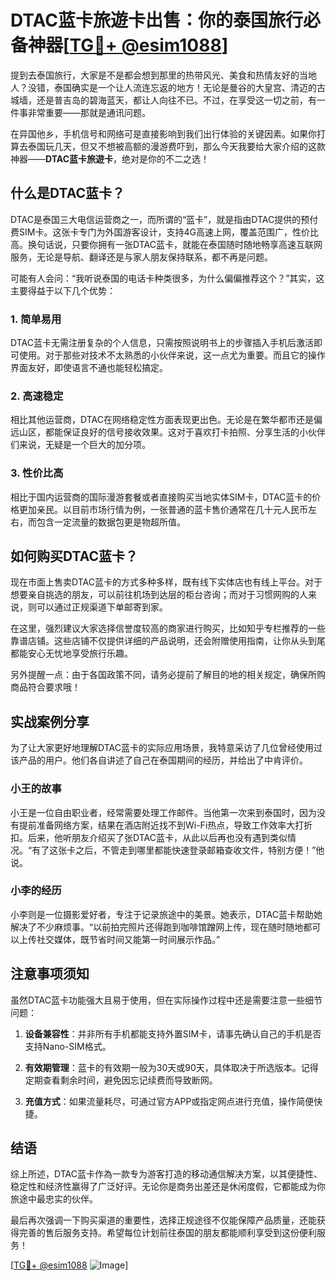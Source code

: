 # DTAC蓝卡旅遊卡出售：你的泰国旅行必备神器[[TG💪+ @esim1088](https://t.me/s/esim1088)]

提到去泰国旅行，大家是不是都会想到那里的热带风光、美食和热情友好的当地人？没错，泰国确实是一个让人流连忘返的地方！无论是曼谷的大皇宫、清迈的古城墙，还是普吉岛的碧海蓝天，都让人向往不已。不过，在享受这一切之前，有一件事非常重要——那就是通讯问题。

在异国他乡，手机信号和网络可是直接影响到我们出行体验的关键因素。如果你打算去泰国玩几天，但又不想被高额的漫游费吓到，那么今天我要给大家介绍的这款神器——**DTAC蓝卡旅遊卡**，绝对是你的不二之选！

## 什么是DTAC蓝卡？

DTAC是泰国三大电信运营商之一，而所谓的“蓝卡”，就是指由DTAC提供的预付费SIM卡。这张卡专门为外国游客设计，支持4G高速上网，覆盖范围广，性价比高。换句话说，只要你拥有一张DTAC蓝卡，就能在泰国随时随地畅享高速互联网服务，无论是导航、翻译还是与家人朋友保持联系，都不再是问题。

可能有人会问：“我听说泰国的电话卡种类很多，为什么偏偏推荐这个？”其实，这主要得益于以下几个优势：

### 1. 简单易用

DTAC蓝卡无需注册复杂的个人信息，只需按照说明书上的步骤插入手机后激活即可使用。对于那些对技术不太熟悉的小伙伴来说，这一点尤为重要。而且它的操作界面友好，即使语言不通也能轻松搞定。

### 2. 高速稳定

相比其他运营商，DTAC在网络稳定性方面表现更出色。无论是在繁华都市还是偏远山区，都能保证良好的信号接收效果。这对于喜欢打卡拍照、分享生活的小伙伴们来说，无疑是一个巨大的加分项。

### 3. 性价比高

相比于国内运营商的国际漫游套餐或者直接购买当地实体SIM卡，DTAC蓝卡的价格更加亲民。以目前市场行情为例，一张普通的蓝卡售价通常在几十元人民币左右，而包含一定流量的数据包更是物超所值。

## 如何购买DTAC蓝卡？

现在市面上售卖DTAC蓝卡的方式多种多样，既有线下实体店也有线上平台。对于想要亲自挑选的朋友，可以前往机场到达层的柜台咨询；而对于习惯网购的人来说，则可以通过正规渠道下单邮寄到家。

在这里，强烈建议大家选择信誉度较高的商家进行购买，比如知乎专栏推荐的一些靠谱店铺。这些店铺不仅提供详细的产品说明，还会附赠使用指南，让你从头到尾都能安心无忧地享受旅行乐趣。

另外提醒一点：由于各国政策不同，请务必提前了解目的地的相关规定，确保所购商品符合要求哦！

## 实战案例分享

为了让大家更好地理解DTAC蓝卡的实际应用场景，我特意采访了几位曾经使用过该产品的用户。他们各自讲述了自己在泰国期间的经历，并给出了中肯评价。

### 小王的故事

小王是一位自由职业者，经常需要处理工作邮件。当他第一次来到泰国时，因为没有提前准备网络方案，结果在酒店附近找不到Wi-Fi热点，导致工作效率大打折扣。后来，他听朋友介绍买了张DTAC蓝卡，从此以后再也没有遇到类似情况。“有了这张卡之后，不管走到哪里都能快速登录邮箱查收文件，特别方便！”他说。

### 小李的经历

小李则是一位摄影爱好者，专注于记录旅途中的美景。她表示，DTAC蓝卡帮助她解决了不少麻烦事。“以前拍完照片还得跑到咖啡馆蹭网上传，现在随时随地都可以上传社交媒体，既节省时间又能第一时间展示作品。”

## 注意事项须知

虽然DTAC蓝卡功能强大且易于使用，但在实际操作过程中还是需要注意一些细节问题：

1. **设备兼容性**：并非所有手机都能支持外置SIM卡，请事先确认自己的手机是否支持Nano-SIM格式。
   
2. **有效期管理**：蓝卡的有效期一般为30天或90天，具体取决于所选版本。记得定期查看剩余时间，避免因忘记续费而导致断网。

3. **充值方式**：如果流量耗尽，可通过官方APP或指定网点进行充值，操作简便快捷。

## 结语

综上所述，DTAC蓝卡作為一款专为游客打造的移动通信解决方案，以其便捷性、稳定性和经济性赢得了广泛好评。无论你是商务出差还是休闲度假，它都能成为你旅途中最忠实的伙伴。

最后再次强调一下购买渠道的重要性，选择正规途径不仅能保障产品质量，还能获得完善的售后服务支持。希望每位计划前往泰国的朋友都能顺利享受到这份便利服务！

[[TG💪+ @esim1088](https://t.me/s/esim1088) ![Image](https://i.postimg.cc/4NQfJmqS/Snipaste-2025-05-13-00-14-12.png)]